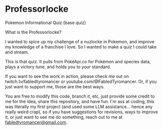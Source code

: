 # Professorlocke
Pokemon Informational Quiz (base quiz)

What is the Professorlocke?

I wanted to spice up my challenge of a nuzlocke in Pokemon, and improve my knowledge of a franchise I love. So I wanted to make a quiz I could take and stream.

This is that quiz. It pulls from PokéApi.co for Pokémon and species data, plays a victory tune, and holds you to your standard.

If you want to see the work in action, please check me out on twitch.tv/fabledtyromancer or youtube.com/@FabledTyromancer. Or, if you just want to support me, those are the best ways.

You are free to modify this code, branch it, etc, just provide some credit to me for the idea, share this repository, and have fun. I'm ass at coding, this was literally my first project (and used some LLM assistance... hence any really weird crap), so if you have suggestions for revisions, ways to improve it, or just want to see me do something, reach out to me at fabledtyromancer@gmail.com.
